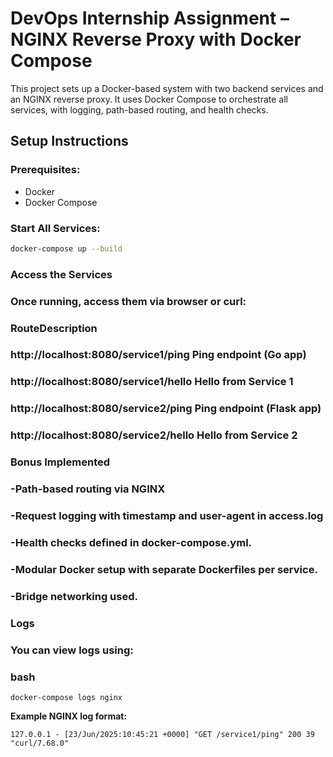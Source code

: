#  DevOps Internship Assignment – NGINX Reverse Proxy with Docker Compose

This project sets up a Docker-based system with two backend services and an NGINX reverse proxy. It uses Docker Compose to orchestrate all services, with logging, path-based routing, and health checks.


##  Setup Instructions

###  Prerequisites:
- Docker
- Docker Compose

###  Start All Services:

```bash
docker-compose up --build
```

### Access the Services
### Once running, access them via browser or curl:

### RouteDescription
### http://localhost:8080/service1/ping	Ping endpoint (Go app)
### http://localhost:8080/service1/hello	Hello from Service 1
### http://localhost:8080/service2/ping	Ping endpoint (Flask app)
### http://localhost:8080/service2/hello	Hello from Service 2

### Bonus Implemented

### -Path-based routing via NGINX

### -Request logging with timestamp and user-agent in access.log

### -Health checks defined in docker-compose.yml.

### -Modular Docker setup with separate Dockerfiles per service.

### -Bridge networking used.

### Logs
### You can view logs using:
### bash
```
docker-compose logs nginx
```

**Example NGINX log format:**
```
127.0.0.1 - [23/Jun/2025:10:45:21 +0000] "GET /service1/ping" 200 39 "curl/7.68.0"
```
